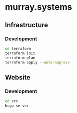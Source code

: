 # murray.systems


## Infrastructure

### Development

```bash
cd terraform
terraform init
terraform plan
terraform apply --auto-approve
```


## Website


### Development

```bash
cd src
hugo server
```
